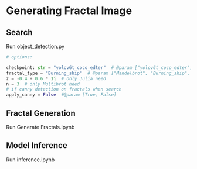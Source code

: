 # Generating Fractal Image

## Search
Run object_detection.py
```python
# options:

checkpoint: str = "yolov6t_coco_edter"  # @param ["yolov6t_coco_edter", "yolov6t_aquarium_edter"]
fractal_type = "Burning_ship"  # @param ["Mandelbrot", "Burning_ship", "Julia", "Multibrot"]
z = -0.4 + 0.6 * 1j  # only Julia need
n = 3  # only Multibrot need
# if canny detection on fractals when search
apply_canny = False  #@param [True, False]
```

## Fractal Generation
Run Generate Fractals.ipynb

## Model Inference
Run inference.ipynb
